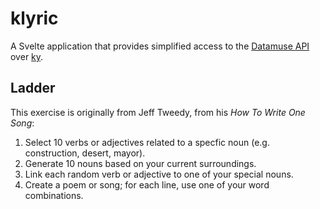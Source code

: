 # klyric

A Svelte application that provides simplified access to the [Datamuse API](https://www.datamuse.com/api/) over [ky](https://github.com/sindresorhus/ky).

## Ladder

This exercise is originally from Jeff Tweedy, from his _How To Write One Song_:

1. Select 10 verbs or adjectives related to a specfic noun (e.g. construction, desert, mayor).
2. Generate 10 nouns based on your current surroundings.
3. Link each random verb or adjective to one of your special nouns.
4. Create a poem or song; for each line, use one of your word combinations.
